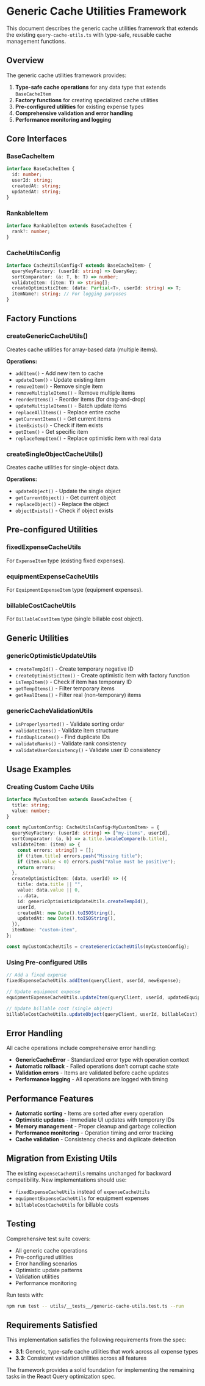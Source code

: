 # Generic Cache Utilities Framework

This document describes the generic cache utilities framework that extends the existing `query-cache-utils.ts` with type-safe, reusable cache management functions.

## Overview

The generic cache utilities framework provides:

1. **Type-safe cache operations** for any data type that extends `BaseCacheItem`
2. **Factory functions** for creating specialized cache utilities
3. **Pre-configured utilities** for existing expense types
4. **Comprehensive validation and error handling**
5. **Performance monitoring and logging**

## Core Interfaces

### BaseCacheItem

```typescript
interface BaseCacheItem {
  id: number;
  userId: string;
  createdAt: string;
  updatedAt: string;
}
```

### RankableItem

```typescript
interface RankableItem extends BaseCacheItem {
  rank?: number;
}
```

### CacheUtilsConfig

```typescript
interface CacheUtilsConfig<T extends BaseCacheItem> {
  queryKeyFactory: (userId: string) => QueryKey;
  sortComparator: (a: T, b: T) => number;
  validateItem: (item: T) => string[];
  createOptimisticItem: (data: Partial<T>, userId: string) => T;
  itemName?: string; // For logging purposes
}
```

## Factory Functions

### createGenericCacheUtils<T>()

Creates cache utilities for array-based data (multiple items).

**Operations:**

- `addItem()` - Add new item to cache
- `updateItem()` - Update existing item
- `removeItem()` - Remove single item
- `removeMultipleItems()` - Remove multiple items
- `reorderItems()` - Reorder items (for drag-and-drop)
- `updateMultipleItems()` - Batch update items
- `replaceAllItems()` - Replace entire cache
- `getCurrentItems()` - Get current items
- `itemExists()` - Check if item exists
- `getItem()` - Get specific item
- `replaceTempItem()` - Replace optimistic item with real data

### createSingleObjectCacheUtils<T>()

Creates cache utilities for single-object data.

**Operations:**

- `updateObject()` - Update the single object
- `getCurrentObject()` - Get current object
- `replaceObject()` - Replace the object
- `objectExists()` - Check if object exists

## Pre-configured Utilities

### fixedExpenseCacheUtils

For `ExpenseItem` type (existing fixed expenses).

### equipmentExpenseCacheUtils

For `EquipmentExpenseItem` type (equipment expenses).

### billableCostCacheUtils

For `BillableCostItem` type (single billable cost object).

## Generic Utilities

### genericOptimisticUpdateUtils

- `createTempId()` - Create temporary negative ID
- `createOptimisticItem()` - Create optimistic item with factory function
- `isTempItem()` - Check if item has temporary ID
- `getTempItems()` - Filter temporary items
- `getRealItems()` - Filter real (non-temporary) items

### genericCacheValidationUtils

- `isProperlysorted()` - Validate sorting order
- `validateItems()` - Validate item structure
- `findDuplicates()` - Find duplicate IDs
- `validateRanks()` - Validate rank consistency
- `validateUserConsistency()` - Validate user ID consistency

## Usage Examples

### Creating Custom Cache Utils

```typescript
interface MyCustomItem extends BaseCacheItem {
  title: string;
  value: number;
}

const myCustomConfig: CacheUtilsConfig<MyCustomItem> = {
  queryKeyFactory: (userId: string) => ["my-items", userId],
  sortComparator: (a, b) => a.title.localeCompare(b.title),
  validateItem: (item) => {
    const errors: string[] = [];
    if (!item.title) errors.push("Missing title");
    if (item.value < 0) errors.push("Value must be positive");
    return errors;
  },
  createOptimisticItem: (data, userId) => ({
    title: data.title || "",
    value: data.value || 0,
    ...data,
    id: genericOptimisticUpdateUtils.createTempId(),
    userId,
    createdAt: new Date().toISOString(),
    updatedAt: new Date().toISOString(),
  }),
  itemName: "custom-item",
};

const myCustomCacheUtils = createGenericCacheUtils(myCustomConfig);
```

### Using Pre-configured Utils

```typescript
// Add a fixed expense
fixedExpenseCacheUtils.addItem(queryClient, userId, newExpense);

// Update equipment expense
equipmentExpenseCacheUtils.updateItem(queryClient, userId, updatedEquipment);

// Update billable cost (single object)
billableCostCacheUtils.updateObject(queryClient, userId, billableCost);
```

## Error Handling

All cache operations include comprehensive error handling:

- **GenericCacheError** - Standardized error type with operation context
- **Automatic rollback** - Failed operations don't corrupt cache state
- **Validation errors** - Items are validated before cache updates
- **Performance logging** - All operations are logged with timing

## Performance Features

- **Automatic sorting** - Items are sorted after every operation
- **Optimistic updates** - Immediate UI updates with temporary IDs
- **Memory management** - Proper cleanup and garbage collection
- **Performance monitoring** - Operation timing and error tracking
- **Cache validation** - Consistency checks and duplicate detection

## Migration from Existing Utils

The existing `expenseCacheUtils` remains unchanged for backward compatibility. New implementations should use:

- `fixedExpenseCacheUtils` instead of `expenseCacheUtils`
- `equipmentExpenseCacheUtils` for equipment expenses
- `billableCostCacheUtils` for billable costs

## Testing

Comprehensive test suite covers:

- All generic cache operations
- Pre-configured utilities
- Error handling scenarios
- Optimistic update patterns
- Validation utilities
- Performance monitoring

Run tests with:

```bash
npm run test -- utils/__tests__/generic-cache-utils.test.ts --run
```

## Requirements Satisfied

This implementation satisfies the following requirements from the spec:

- **3.1**: Generic, type-safe cache utilities that work across all expense types
- **3.3**: Consistent validation utilities across all features

The framework provides a solid foundation for implementing the remaining tasks in the React Query optimization spec.
